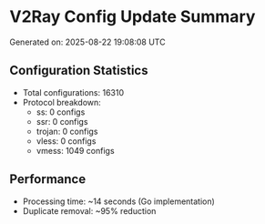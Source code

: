 # V2Ray Config Update Summary
Generated on: 2025-08-22 19:08:08 UTC

## Configuration Statistics
- Total configurations: 16310
- Protocol breakdown:
  - ss: 0 configs
  - ssr: 0 configs
  - trojan: 0 configs
  - vless: 0 configs
  - vmess: 1049 configs

## Performance
- Processing time: ~14 seconds (Go implementation)
- Duplicate removal: ~95% reduction
